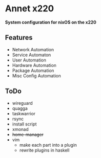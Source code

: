 Annet x220
==========
**System configuration for nixOS on the x220**

Features
--------
* Network Automation
* Service Automaton
* User Automation
* Hardware Automation
* Package Automation
* Misc Config Automation

ToDo
----
* wireguard
* quagga
* taskwarrior
* rsync
* install script
* xmonad
* ~~home-manager~~
* vim
  - make each part into a plugin
  - rewrite plugins in haskell
